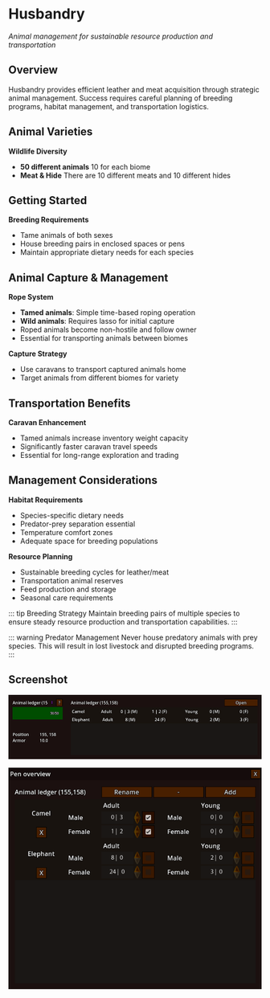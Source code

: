 # Husbandry

*Animal management for sustainable resource production and transportation*

## Overview

Husbandry provides efficient leather and meat acquisition through strategic animal management. 
Success requires careful planning of breeding programs, habitat management, and transportation logistics.

## Animal Varieties

**Wildlife Diversity**
- **50 different animals** 10 for each biome
- **Meat & Hide** There are 10 different meats and 10 different hides

## Getting Started

**Breeding Requirements**
- Tame animals of both sexes
- House breeding pairs in enclosed spaces or pens
- Maintain appropriate dietary needs for each species

## Animal Capture & Management

**Rope System**
- **Tamed animals**: Simple time-based roping operation
- **Wild animals**: Requires lasso for initial capture
- Roped animals become non-hostile and follow owner
- Essential for transporting animals between biomes

**Capture Strategy**
- Use caravans to transport captured animals home
- Target animals from different biomes for variety

## Transportation Benefits

**Caravan Enhancement**
- Tamed animals increase inventory weight capacity
- Significantly faster caravan travel speeds
- Essential for long-range exploration and trading

## Management Considerations

**Habitat Requirements**
- Species-specific dietary needs
- Predator-prey separation essential
- Temperature comfort zones
- Adequate space for breeding populations

**Resource Planning**
- Sustainable breeding cycles for leather/meat
- Transportation animal reserves
- Feed production and storage
- Seasonal care requirements

::: tip Breeding Strategy
Maintain breeding pairs of multiple species to ensure steady resource production and transportation capabilities.
:::

::: warning Predator Management
Never house predatory animals with prey species. This will result in lost livestock and disrupted breeding programs.
:::


## Screenshot

![Husbandry](/resources/menus/husbandry.png)

![Husbandry Manageemnt](/resources/menus/husbandry_management.png)
